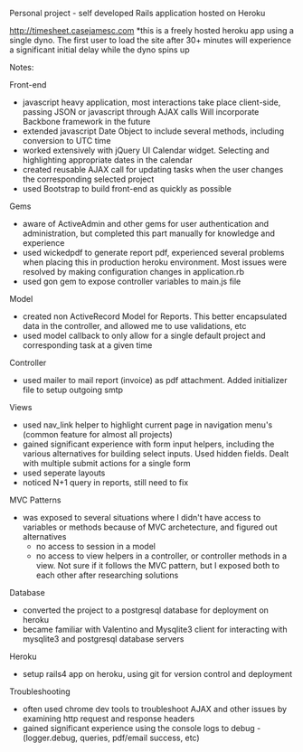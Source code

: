 Personal project - self developed Rails application hosted on Heroku

http://timesheet.casejamesc.com *this is a freely hosted heroku app using a single dyno. The first user to load the site after 30+ minutes will experience a significant initial delay while the dyno spins up

Notes:

Front-end
  - javascript heavy application, most interactions take place client-side, passing JSON or javascript through AJAX calls
  Will incorporate Backbone framework in the future
  - extended javascript Date Object to include several methods, including conversion to UTC time
  - worked extensively with jQuery UI Calendar widget. Selecting and highlighting appropriate dates in the calendar
  - created reusable AJAX call for updating tasks when the user changes the corresponding selected project
  - used Bootstrap to build front-end as quickly as possible 
    
Gems
  - aware of ActiveAdmin and other gems for user authentication and administration, but completed this part manually for knowledge and experience
  - used wickedpdf to generate report pdf, experienced several problems when placing this in production heroku environment. Most issues were resolved by making configuration changes in application.rb
  - used gon gem to expose controller variables to main.js file

Model
  - created non ActiveRecord Model for Reports. This better encapsulated data in the controller, and allowed me to use validations, etc
  - used model callback to only allow for a single default project and corresponding task at a given time 

Controller
  - used mailer to mail report (invoice) as pdf attachment. Added initializer file to setup outgoing smtp

Views
  - used nav_link helper to highlight current page in navigation menu's (common feature for almost all projects)
  - gained significant experience with form input helpers, including the various alternatives for building select inputs. Used hidden fields. Dealt with multiple submit actions for a single form 
  - used seperate layouts
  - noticed N+1 query in reports, still need to fix

MVC Patterns
  - was exposed to several situations where I didn't have access to variables or methods because of MVC archetecture, and figured out alternatives
    - no access to session in a model
    - no access to view helpers in a controller, or controller methods in a view. Not sure if it follows the MVC pattern, but I exposed both to each other after researching solutions

Database
  - converted the project to a postgresql database for deployment on heroku
  - became familiar with Valentino and Mysqlite3 client for interacting with mysqlite3 and postgresql database servers

Heroku
  - setup rails4 app on heroku, using git for version control and deployment

Troubleshooting
  - often used chrome dev tools to troubleshoot AJAX and other issues by examining http request and response headers
  - gained significant experience using the console logs to debug - (logger.debug, queries, pdf/email success, etc)
